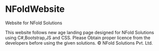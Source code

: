 # NFoldWebsite
Website for NFold Solutions

This website follows new age landing page designed for NFold Solutions using C#,Bootstrap,JS and CSS.
Please Obtain proper licence from the developers before using the given solutions.
© NFold Solutions Pvt. Ltd.
